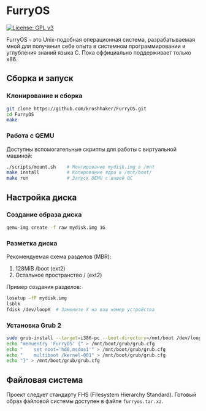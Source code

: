 # FurryOS

[![License: GPL v3](https://img.shields.io/badge/License-GPLv3-blue.svg)](https://www.gnu.org/licenses/gpl-3.0)

FurryOS - это Unix-подобная операционная система, разрабатываемая мной для получения себе опыта в системном программировании и углубления знаний языка C. Пока оффициально поддерживает только x86.

## Сборка и запуск

### Клонирование и сборка
```bash
git clone https://github.com/kroshhaker/FurryOS.git
cd FurryOS
make
```

### Работа с QEMU
Доступны вспомогательные скрипты для работы с виртуальной машиной:
```bash
./scripts/mount.sh    # Монтирование mydisk.img в /mnt
make install          # Копирование ядра в /mnt/boot/
make run              # Запуск QEMU с вашей ОС
```

## Настройка диска

### Создание образа диска
```bash
qemu-img create -f raw mydisk.img 1G
```

### Разметка диска
Рекомендуемая схема разделов (MBR):
1. 128MiB /boot (ext2)
2. Остальное пространство / (ext2)

Пример создания разделов:
```bash
losetup -fP mydisk.img 
lsblk
fdisk /dev/loopX  # Замените X на ваш номер устройства
```

### Установка Grub 2
```bash
sudo grub-install --target=i386-pc --boot-directory=/mnt/boot /dev/loopX
echo "menuentry 'FurryOS' {" > /mnt/boot/grub/grub.cfg
echo "    set root='hd0,msdos1'" > /mnt/boot/grub/grub.cfg
echo "    multiboot /kernel-001" > /mnt/boot/grub/grub.cfg
echo "}" > /mnt/boot/grub/grub.cfg
```

## Файловая система
Проект следует стандарту FHS (Filesystem Hierarchy Standard). Готовый образ файловой системы доступен в файле `furryos.tar.xz`.